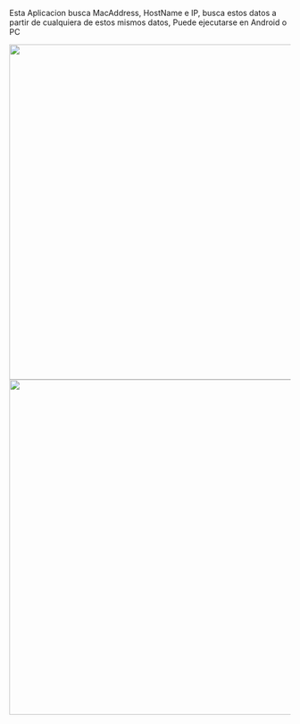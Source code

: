 Esta Aplicacion busca MacAddress, HostName e IP, busca estos datos a partir de cualquiera de estos mismos datos, Puede ejecutarse en Android o PC

<img src="https://i.postimg.cc/nhm2Cxyq/image.png" width="600"/>

<img src="https://i.postimg.cc/CMHVfTgT/image.png" width="600"/>
